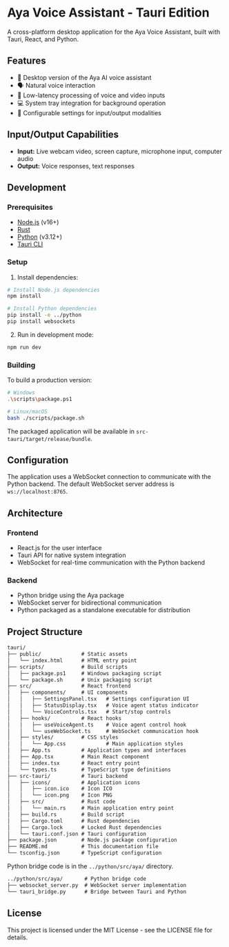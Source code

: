 # Aya Voice Assistant - Tauri Edition

A cross-platform desktop application for the Aya Voice Assistant, built with Tauri, React, and Python.

## Features

- 🤖 Desktop version of the Aya AI voice assistant
- 🗣️ Natural voice interaction
- 🚀 Low-latency processing of voice and video inputs
- 💻 System tray integration for background operation
- 🔧 Configurable settings for input/output modalities

## Input/Output Capabilities

- **Input:** Live webcam video, screen capture, microphone input, computer audio
- **Output:** Voice responses, text responses

## Development

### Prerequisites

- [Node.js](https://nodejs.org/) (v16+)
- [Rust](https://www.rust-lang.org/tools/install)
- [Python](https://www.python.org/downloads/) (v3.12+)
- [Tauri CLI](https://tauri.app/v1/guides/getting-started/prerequisites)

### Setup

1. Install dependencies:

```bash
# Install Node.js dependencies
npm install

# Install Python dependencies
pip install -e ../python
pip install websockets
```

2. Run in development mode:

```bash
npm run dev
```

### Building

To build a production version:

```bash
# Windows
.\scripts\package.ps1

# Linux/macOS
bash ./scripts/package.sh
```

The packaged application will be available in `src-tauri/target/release/bundle`.

## Configuration

The application uses a WebSocket connection to communicate with the Python backend. The default WebSocket server address is `ws://localhost:8765`.

## Architecture

### Frontend

- React.js for the user interface
- Tauri API for native system integration
- WebSocket for real-time communication with the Python backend

### Backend

- Python bridge using the Aya package
- WebSocket server for bidirectional communication
- Python packaged as a standalone executable for distribution

## Project Structure

```txt
tauri/
├── public/             # Static assets
│   └── index.html      # HTML entry point
├── scripts/            # Build scripts
│   ├── package.ps1     # Windows packaging script
│   └── package.sh      # Unix packaging script
├── src/                # React frontend
│   ├── components/     # UI components
│   │   ├── SettingsPanel.tsx   # Settings configuration UI
│   │   ├── StatusDisplay.tsx   # Voice agent status indicator
│   │   └── VoiceControls.tsx   # Start/stop controls
│   ├── hooks/          # React hooks
│   │   ├── useVoiceAgent.ts    # Voice agent control hook
│   │   └── useWebSocket.ts     # WebSocket communication hook
│   ├── styles/         # CSS styles
│   │   └── App.css             # Main application styles
│   ├── App.ts          # Application types and interfaces
│   ├── App.tsx         # Main React component
│   ├── index.tsx       # React entry point
│   └── types.ts        # TypeScript type definitions
├── src-tauri/          # Tauri backend
│   ├── icons/          # Application icons
│   │   ├── icon.ico    # Icon ICO
│   │   └── icon.png    # Icon PNG
│   ├── src/            # Rust code
│   │   └── main.rs     # Main application entry point
│   ├── build.rs        # Build script
│   ├── Cargo.toml      # Rust dependencies
│   ├── Cargo.lock      # Locked Rust dependencies
│   └── tauri.conf.json # Tauri configuration
├── package.json        # Node.js package configuration
├── README.md           # This documentation file
└── tsconfig.json       # TypeScript configuration
```

Python bridge code is in the `../python/src/aya/` directory.

```txt
../python/src/aya/       # Python bridge code
├── websocket_server.py  # WebSocket server implementation
└── tauri_bridge.py      # Bridge between Tauri and Python
```

## License

This project is licensed under the MIT License - see the LICENSE file for details. 
